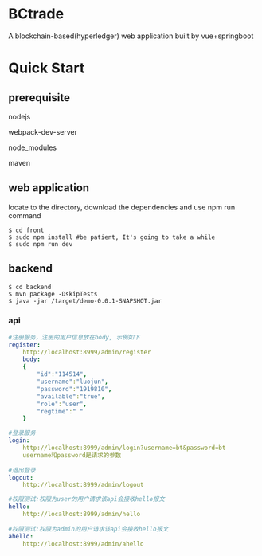 # BCtrade

A blockchain-based(hyperledger) web application built by vue+springboot

# Quick Start

## prerequisite

nodejs

webpack-dev-server

node_modules

maven



## web application

locate to the directory, download the dependencies and use npm run command 

```shell
$ cd front
$ sudo npm install #be patient, It's going to take a while
$ sudo npm run dev
```



## backend

```shell
$ cd backend
$ mvn package -DskipTests
$ java -jar /target/demo-0.0.1-SNAPSHOT.jar
```



### api

```yaml
#注册服务，注册的用户信息放在body, 示例如下
register:
	http://localhost:8999/admin/register
	body:
	{
	    "id":"114514",
	    "username":"luojun",
	    "password":"1919810",
	    "available":"true",
	    "role":"user",
	    "regtime":" "
	}

#登录服务
login:
	http://localhost:8999/admin/login?username=bt&password=bt
	username和password是请求的参数
	
#退出登录	
logout:
	http://localhost:8999/admin/logout	

#权限测试:权限为user的用户请求该api会接收hello报文
hello:
	http://localhost:8999/admin/hello
	
#权限测试:权限为admin的用户请求该api会接收hello报文
ahello:
	http://localhost:8999/admin/ahello
```

